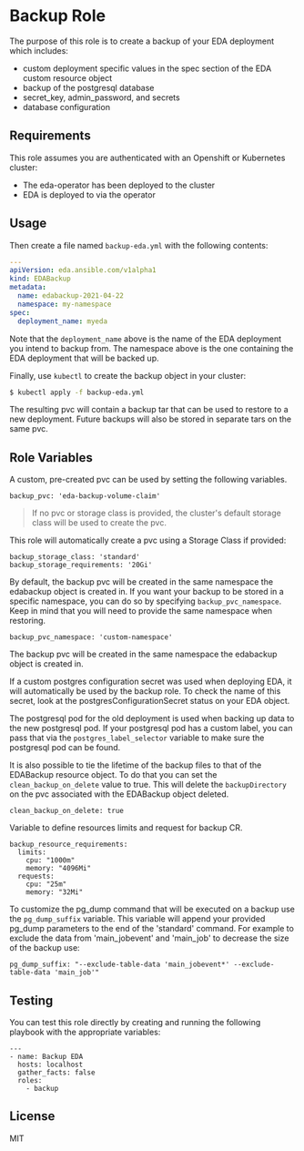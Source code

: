 Backup Role
=========

The purpose of this role is to create a backup of your EDA deployment which includes:
  - custom deployment specific values in the spec section of the EDA custom resource object
  - backup of the postgresql database
  - secret_key, admin_password, and secrets
  - database configuration

Requirements
------------

This role assumes you are authenticated with an Openshift or Kubernetes cluster:
  - The eda-operator has been deployed to the cluster
  - EDA is deployed to via the operator


Usage
----------------

Then create a file named `backup-eda.yml` with the following contents:

```yaml
---
apiVersion: eda.ansible.com/v1alpha1
kind: EDABackup
metadata:
  name: edabackup-2021-04-22
  namespace: my-namespace
spec:
  deployment_name: myeda
```

Note that the `deployment_name` above is the name of the EDA deployment you intend to backup from.  The namespace above is the one containing the EDA deployment that will be backed up.

Finally, use `kubectl` to create the backup object in your cluster:

```bash
$ kubectl apply -f backup-eda.yml
```

The resulting pvc will contain a backup tar that can be used to restore to a new deployment. Future backups will also be stored in separate tars on the same pvc.


Role Variables
--------------

A custom, pre-created pvc can be used by setting the following variables.

```
backup_pvc: 'eda-backup-volume-claim'
```

> If no pvc or storage class is provided, the cluster's default storage class will be used to create the pvc.

This role will automatically create a pvc using a Storage Class if provided:

```
backup_storage_class: 'standard'
backup_storage_requirements: '20Gi'
```

By default, the backup pvc will be created in the same namespace the edabackup object is created in. If you want your backup to be stored
in a specific namespace, you can do so by specifying `backup_pvc_namespace`.  Keep in mind that you will
need to provide the same namespace when restoring.

```
backup_pvc_namespace: 'custom-namespace'
```
The backup pvc will be created in the same namespace the edabackup object is created in.

If a custom postgres configuration secret was used when deploying EDA, it will automatically be used by the backup role.
To check the name of this secret, look at the postgresConfigurationSecret status on your EDA object.

The postgresql pod for the old deployment is used when backing up data to the new postgresql pod.  If your postgresql pod has a custom label,
you can pass that via the `postgres_label_selector` variable to make sure the postgresql pod can be found.

It is also possible to tie the lifetime of the backup files to that of the EDABackup resource object. To do that you can set the
`clean_backup_on_delete` value to true. This will delete the `backupDirectory` on the pvc associated with the EDABackup object deleted.

```
clean_backup_on_delete: true
```

Variable to define resources limits and request for backup CR.
```
backup_resource_requirements:
  limits:
    cpu: "1000m"
    memory: "4096Mi"
  requests:
    cpu: "25m"
    memory: "32Mi"
```

To customize the pg_dump command that will be executed on a backup use the `pg_dump_suffix` variable. This variable will append your provided pg_dump parameters to the end of the 'standard' command. For example to exclude the data from 'main_jobevent' and 'main_job' to decrease the size of the backup use:

```
pg_dump_suffix: "--exclude-table-data 'main_jobevent*' --exclude-table-data 'main_job'"
```

Testing
----------------

You can test this role directly by creating and running the following playbook with the appropriate variables:

```
---
- name: Backup EDA
  hosts: localhost
  gather_facts: false
  roles:
    - backup
```

License
-------

MIT
